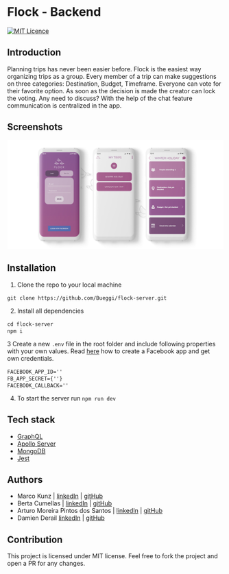 # Flock - Backend
[![MIT Licence](https://badges.frapsoft.com/os/mit/mit.svg?v=103)](https://opensource.org/licenses/mit-license.php)

## Introduction
Planning trips has never been easier before. Flock is the easiest way organizing trips as a group. Every member of a trip can make suggestions on three categories: Destination, Budget, Timeframe. Everyone can vote for their favorite option. As soon as the decision is made the creator can lock the voting. Any need to discuss? With the help of the chat feature communication is centralized in the app.

## Screenshots
<img src="https://github.com/Bueggi/flock-server/blob/master/first.jpg" />

## Installation
1. Clone the repo to your local machine
``` 
git clone https://github.com/Bueggi/flock-server.git
```
2. Install all dependencies
```
cd flock-server
npm i
```
3 Create a new `.env` file in the root folder and include following properties with your own values.
Read <a href="https://developers.facebook.com/docs/facebook-login/web">here</a> how to create a Facebook app and get own credentials.
```
FACEBOOK_APP_ID=''
FB_APP_SECRET={''}
FACEBOOK_CALLBACK=''
```
4. To start the server run `npm run dev`

## Tech stack
* <a href="https://graphql.org/">GraphQL</a>
* <a href="https://www.apollographql.com/docs/apollo-server/">Apollo Server</a>
* <a href="https://www.mongodb.com/what-is-mongodb">MongoDB</a>
* <a href="https://jestjs.io/">Jest</a>

## Authors
* Marco Kunz | <a href="https://www.linkedin.com/in/marcokunz/">linkedIn</a> | <a href="https://github.com/mrcknz">gitHub</a>
* Berta Cumellas | <a href="https://www.linkedin.com/in/berta-cumellas/">linkedIn</a> | <a href="https://github.com/bertacume">gitHub</a>
* Arturo Moreira Pintos dos Santos | <a href="https://www.linkedin.com/in/arturo-moreira-santos-381a21176/">linkedIn</a> | <a href="https://github.com/artyBMPS">gitHub</a>
* Damien Derail <a href="https://www.linkedin.com/in/damien-derail-b446932a/">linkedIn</a> | <a href="https://github.com/Damien1208">gitHub</a>

## Contribution
This project is licensed under MIT license. Feel free to fork the project and open a PR for any changes.
